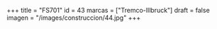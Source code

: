 +++
title = "FS701"
id = 43
marcas = ["Tremco-Illbruck"]
draft = false
imagen = "/images/construccion/44.jpg"
+++

<!--more-->